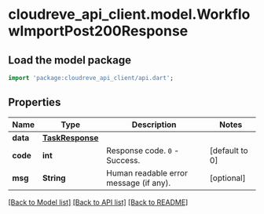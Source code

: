 # cloudreve_api_client.model.WorkflowImportPost200Response

## Load the model package
```dart
import 'package:cloudreve_api_client/api.dart';
```

## Properties
Name | Type | Description | Notes
------------ | ------------- | ------------- | -------------
**data** | [**TaskResponse**](TaskResponse.md) |  | 
**code** | **int** | Response code. `0` - Success. | [default to 0]
**msg** | **String** | Human readable error message (if any). | [optional] 

[[Back to Model list]](../README.md#documentation-for-models) [[Back to API list]](../README.md#documentation-for-api-endpoints) [[Back to README]](../README.md)


